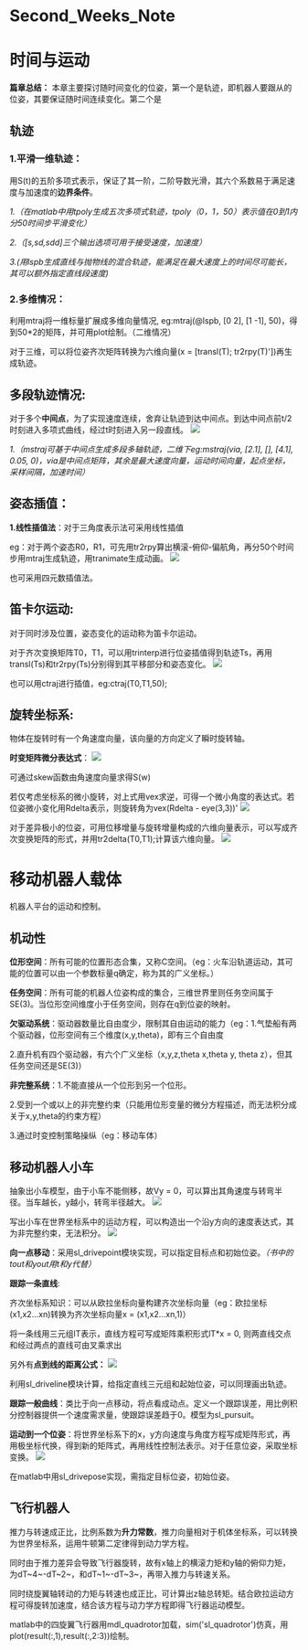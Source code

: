 # Second_Weeks_Note

# 时间与运动
**篇章总结：** 本章主要探讨随时间变化的位姿，第一个是轨迹，即机器人要跟从的位姿，其要保证随时间连续变化。第二个是

## 轨迹
### 1.平滑一维轨迹：
用S(t)的五阶多项式表示，保证了其一阶，二阶导数光滑，其六个系数易于满足速度与加速度的**边界条件**。

*1.（在matlab中用tpoly生成五次多项式轨迹，tpoly（0，1，50）表示值在0到1内分50时间步平滑变化）*

*2.（[s,sd,sdd]三个输出选项可用于接受速度，加速度）*

*3.(用lspb生成直线与抛物线的混合轨迹，能满足在最大速度上的时间尽可能长，其可以额外指定直线段速度)*

### 2.多维情况：
利用mtraj将一维标量扩展成多维向量情况, eg:mtraj(@lspb, [0 2], [1 -1], 50)，得到50*2的矩阵，并可用plot绘制。（二维情况）

对于三维，可以将位姿齐次矩阵转换为六维向量(x = [transl(T); tr2rpy(T)'])再生成轨迹。

## 多段轨迹情况:
对于多个**中间点**，为了实现速度连续，舍弃让轨迹到达中间点。到达中间点前t/2时刻进入多项式曲线，经过t时刻进入另一段直线。
![](https://github.com/AllaNewmoon/Image/blob/main/QQ%E5%9B%BE%E7%89%8720230326180556.png?raw=true)

*1.（mstraj可基于中间点生成多段多轴轨迹，二维下eg:mstraj(via, [2.1], [], [4.1], 0.05, 0)，via是中间点矩阵，其余是最大速度向量，运动时间向量，起点坐标，采样间隔，加速时间）*

## 姿态插值：
**1.线性插值法**：对于三角度表示法可采用线性插值

eg：对于两个姿态R0，R1，可先用tr2rpy算出横滚-俯仰-偏航角，再分50个时间步用mtraj生成轨迹，用tranimate生成动画。
![](https://github.com/AllaNewmoon/Image/blob/main/QQ%E5%9B%BE%E7%89%8720230326181336.png?raw=true)

也可采用四元数插值法。

## 笛卡尔运动:
对于同时涉及位置，姿态变化的运动称为笛卡尔运动。

对于齐次变换矩阵T0，T1，可以用trinterp进行位姿插值得到轨迹Ts，再用transl(Ts)和tr2rpy(Ts)分别得到其平移部分和姿态变化。
![](https://github.com/AllaNewmoon/Image/blob/main/QQ%E5%9B%BE%E7%89%8720230326181715.png?raw=true)

也可以用ctraj进行插值，eg:ctraj(T0,T1,50);

## 旋转坐标系:
物体在旋转时有一个角速度向量，该向量的方向定义了瞬时旋转轴。

**时变矩阵微分表达式**：
![](https://github.com/AllaNewmoon/Image/blob/main/QQ%E5%9B%BE%E7%89%8720230326182353.png?raw=true)

可通过skew函数由角速度向量求得S(w)

若仅考虑坐标系的微小旋转，对上式用vex求逆，可得一个微小角度的表达式。若位姿微小变化用Rdelta表示，则旋转角为vex(Rdelta - eye(3,3))'
![](https://github.com/AllaNewmoon/Image/blob/main/QQ%E5%9B%BE%E7%89%8720230326182842.png?raw=true)

对于差异极小的位姿，可用位移增量与旋转增量构成的六维向量表示，可以写成齐次变换矩阵的形式，并用tr2delta(T0,T1);计算该六维向量。
![](https://github.com/AllaNewmoon/Image/blob/main/QQ%E5%9B%BE%E7%89%8720230326183241.png?raw=true)

# 移动机器人载体
机器人平台的运动和控制。
## 机动性
**位形空间**：所有可能的位置形态合集，又称C空间。（eg：火车沿轨道运动，其可能的位置可以由一个参数标量q确定，称为其的广义坐标。）

**任务空间**：所有可能的机器人位姿构成的集合，三维世界里则任务空间属于SE(3)。当位形空间维度小于任务空间，则存在q到位姿的映射。

**欠驱动系统**：驱动器数量比自由度少，限制其自由运动的能力（eg：1.气垫船有两个驱动器，位形空间有三个维度(x,y,theta)，即有三个自由度

2.直升机有四个驱动器，有六个广义坐标（x,y,z,theta x,theta y, theta z），但其任务空间还是SE(3)）

**非完整系统**：1.不能直接从一个位形到另一个位形。

2.受到一个或以上的非完整约束（只能用位形变量的微分方程描述，而无法积分成关于x,y,theta的约束方程）

3.通过时变控制策略操纵（eg：移动车体）

## 移动机器人小车
抽象出小车模型，由于小车不能侧移，故Vy = 0，可以算出其角速度与转弯半径。当车越长，y越小，转弯半径越大。
![](https://github.com/AllaNewmoon/123/blob/main/QQ%E5%9B%BE%E7%89%8720230326192032.png?raw=true)

写出小车在世界坐标系中的运动方程，可以构造出一个沿y方向的速度表达式，其为非完整约束，无法积分。
![](https://github.com/AllaNewmoon/123/blob/main/QQ%E5%9B%BE%E7%89%8720230326192054.png?raw=true)

**向一点移动**：采用sl_drivepoint模块实现，可以指定目标点和初始位姿。*（书中的tout和yout用t和y代替）*

**跟踪一条直线**: 

齐次坐标系知识：可以从欧拉坐标向量构建齐次坐标向量（eg：欧拉坐标(x1,x2...xn)转换为齐次坐标向量x = (x1,x2...xn,1)）

将一条线用三元组lT表示，直线方程可写成矩阵乘积形式lT*x = 0, 则两直线交点和经过两点的直线可由叉乘求出

另外有**点到线的距离公式：**
![](https://github.com/AllaNewmoon/123/blob/main/QQ%E5%9B%BE%E7%89%8720230329181740.png?raw=true)

利用sl_driveline模块计算，给指定直线三元组和起始位姿，可以同理画出轨迹。

**跟踪一般曲线**：类比于向一点移动，将点看成动点。定义一个跟踪误差，用比例积分控制器提供一个速度需求量，使跟踪误差趋于0。模型为sl_pursuit。

**运动到一个位姿**：将世界坐标系下的x，y方向速度与角度方程写成矩阵形式，再用极坐标代换，得到新的矩阵式，再用线性控制法表示。对于任意位姿，采取坐标变换。
![](https://github.com/AllaNewmoon/123/blob/main/QQ%E5%9B%BE%E7%89%8720230329181721.png?raw=true)

在matlab中用sl_drivepose实现，需指定目标位姿，初始位姿。

## 飞行机器人
推力与转速成正比，比例系数为**升力常数**，推力向量相对于机体坐标系，可以转换为世界坐标系，运用牛顿第二定律得到动力学方程。

同时由于推力差异会导致飞行器旋转，故有x轴上的横滚力矩和y轴的俯仰力矩，为dT~4~-dT~2~，和dT~1~-dT~3~，再带入推力与转速关系。

同时绕旋翼轴转动的力矩与转速也成正比，可计算出z轴总转矩。结合欧拉运动方程可得旋转加速度，结合该方程与动力学方程即得飞行器运动模型。

matlab中的四旋翼飞行器用mdl_quadrotor加载，sim('sl_quadrotor')仿真，用plot(result(:,1),result(:,2:3))绘制。
